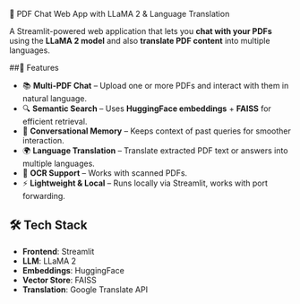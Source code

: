 📄 PDF Chat Web App with LLaMA 2 & Language Translation

A Streamlit-powered web application that lets you **chat with your PDFs** using the **LLaMA 2 model** and also **translate PDF content** into multiple languages.  

##🚀 Features
- 📚 **Multi-PDF Chat** – Upload one or more PDFs and interact with them in natural language.  
- 🔍 **Semantic Search** – Uses **HuggingFace embeddings** + **FAISS** for efficient retrieval.  
- 🧠 **Conversational Memory** – Keeps context of past queries for smoother interaction.  
- 🌍 **Language Translation** – Translate extracted PDF text or answers into multiple languages.  
- 📑 **OCR Support** – Works with scanned PDFs.  
- ⚡ **Lightweight & Local** – Runs locally via Streamlit, works with port forwarding.  

## 🛠️ Tech Stack
- **Frontend**: Streamlit  
- **LLM**: LLaMA 2
- **Embeddings**: HuggingFace  
- **Vector Store**: FAISS  
- **Translation**: Google Translate API  

